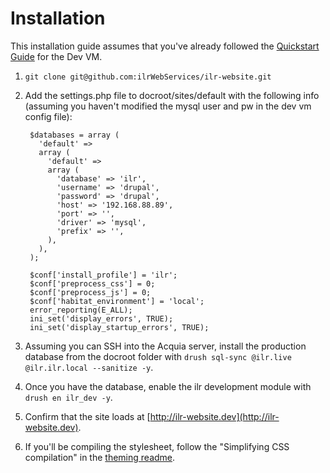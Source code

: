 # Installation

This installation guide assumes that you've already followed the [Quickstart Guide](https://github.com/ilrWebServices/drupal-dev-vm#quick-start-guide) for the Dev VM.
  1. `git clone git@github.com:ilrWebServices/ilr-website.git`
  2. Add the settings.php file to docroot/sites/default with the following info (assuming you haven't modified the mysql user and pw in the dev vm config file):

          $databases = array (
            'default' =>
            array (
              'default' =>
              array (
                'database' => 'ilr',
                'username' => 'drupal',
                'password' => 'drupal',
                'host' => '192.168.88.89',
                'port' => '',
                'driver' => 'mysql',
                'prefix' => '',
              ),
            ),
          );

          $conf['install_profile'] = 'ilr';
          $conf['preprocess_css'] = 0;
          $conf['preprocess_js'] = 0;
          $conf['habitat_environment'] = 'local';
          error_reporting(E_ALL);
          ini_set('display_errors', TRUE);
          ini_set('display_startup_errors', TRUE);

  3. Assuming you can SSH into the Acquia server, install the production database from the docroot folder with `drush sql-sync @ilr.live @ilr.ilr.local --sanitize -y`.
  4. Once you have the database, enable the ilr development module with `drush en ilr_dev -y`.
  5. Confirm that the site loads at [http://ilr-website.dev](http://ilr-website.dev).
  6. If you'll be compiling the stylesheet, follow the "Simplifying CSS compilation" in the [theming readme](/docs/theming.md).
